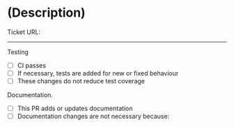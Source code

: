# (Description)

<!-- Describe your pull request, and instructions for the reviewer. -->

Ticket URL:

---

<!-- Please tick or remove these as relevant. Provide further details if valuable. Be pragmatic. -->

Testing

- [ ] CI passes
- [ ] If necessary, tests are added for new or fixed behaviour
- [ ] These changes do not reduce test coverage

Documentation.

- [ ] This PR adds or updates documentation
- [ ] Documentation changes are not necessary because:
